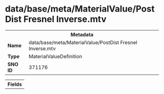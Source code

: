 <h1>data/base/meta/MaterialValue/PostDist Fresnel Inverse.mtv</h1><table><tr><th colspan="100%">Metadata</th></tr><tr><td><b>Name</b></td><td>data/base/meta/MaterialValue/PostDist Fresnel Inverse.mtv</td></tr><tr><td><b>Type</b></td><td>MaterialValueDefinition</td></tr><tr><td><b>SNO ID</b></td><td>371176</td></tr></table>

<table><tr><th colspan="100%">Fields</th></tr></table>

